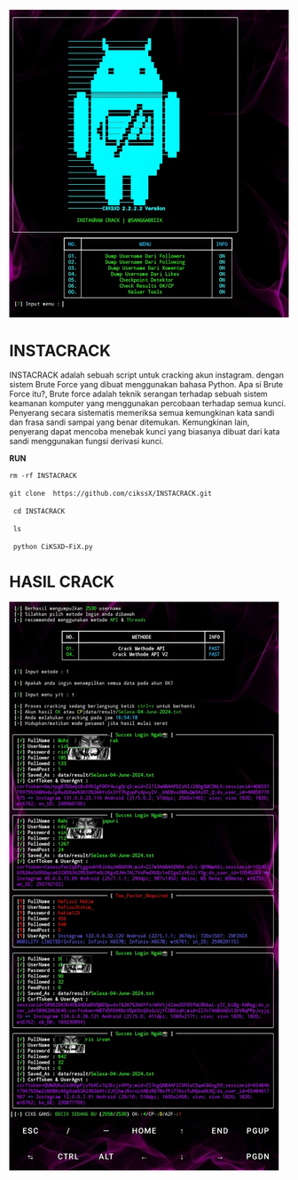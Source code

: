 ![alt text](https://github.com/cikssX/INSTACRACK/blob/main/View%20crack.jpeg?raw=true)


# INSTACRACK
INSTACRACK adalah sebuah script untuk cracking akun instagram. dengan sistem Brute Force yang dibuat menggunakan bahasa Python. Apa si Brute Force itu?, Brute force adalah teknik serangan terhadap sebuah sistem keamanan komputer yang menggunakan percobaan terhadap semua kunci. Penyerang secara sistematis memeriksa semua kemungkinan kata sandi dan frasa sandi sampai yang benar ditemukan. Kemungkinan lain, penyerang dapat mencoba menebak kunci yang biasanya dibuat dari kata sandi menggunakan fungsi derivasi kunci.

**RUN**
```
rm -rf INSTACRACK

git clone  https://github.com/cikssX/INSTACRACK.git

 cd INSTACRACK

 ls

 python CiKSXD~FiX.py
```
# HASIL CRACK
![alt text](https://github.com/cikssX/INSTACRACK/blob/main/Crack%20result.jpeg?raw=true)
